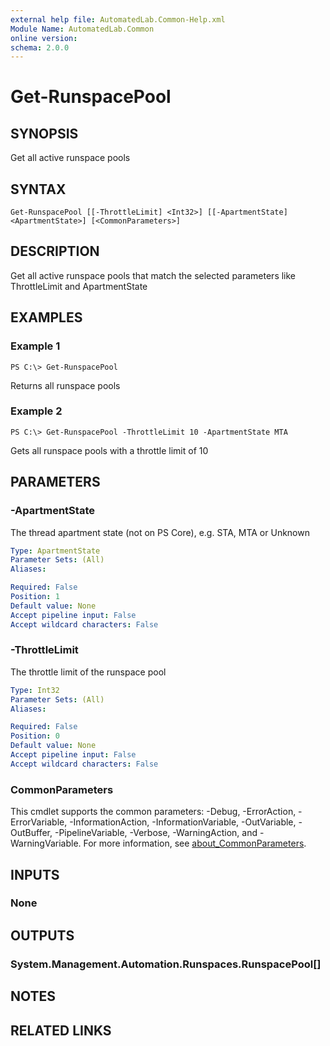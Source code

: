 ```yaml
---
external help file: AutomatedLab.Common-Help.xml
Module Name: AutomatedLab.Common
online version:
schema: 2.0.0
---
```


# Get-RunspacePool

## SYNOPSIS
Get all active runspace pools

## SYNTAX

```
Get-RunspacePool [[-ThrottleLimit] <Int32>] [[-ApartmentState] <ApartmentState>] [<CommonParameters>]
```

## DESCRIPTION
Get all active runspace pools that match the selected parameters like ThrottleLimit and ApartmentState

## EXAMPLES

### Example 1
```
PS C:\> Get-RunspacePool
```

Returns all runspace pools

### Example 2
```
PS C:\> Get-RunspacePool -ThrottleLimit 10 -ApartmentState MTA
```

Gets all runspace pools with a throttle limit of 10

## PARAMETERS

### -ApartmentState
The thread apartment state (not on PS Core), e.g.
STA, MTA or Unknown

```yaml
Type: ApartmentState
Parameter Sets: (All)
Aliases:

Required: False
Position: 1
Default value: None
Accept pipeline input: False
Accept wildcard characters: False
```

### -ThrottleLimit
The throttle limit of the runspace pool

```yaml
Type: Int32
Parameter Sets: (All)
Aliases:

Required: False
Position: 0
Default value: None
Accept pipeline input: False
Accept wildcard characters: False
```

### CommonParameters
This cmdlet supports the common parameters: -Debug, -ErrorAction, -ErrorVariable, -InformationAction, -InformationVariable, -OutVariable, -OutBuffer, -PipelineVariable, -Verbose, -WarningAction, and -WarningVariable. For more information, see [about_CommonParameters](http://go.microsoft.com/fwlink/?LinkID=113216).

## INPUTS

### None
## OUTPUTS

### System.Management.Automation.Runspaces.RunspacePool[]
## NOTES

## RELATED LINKS
